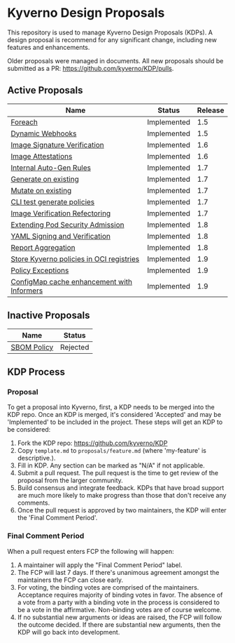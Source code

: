 # Kyverno Design Proposals

This repository is used to manage Kyverno Design Proposals (KDPs). A design proposal is recommend for any significant change, including new features and enhancements.

Older proposals were managed in documents. All new proposals should be submitted as a PR: https://github.com/kyverno/KDP/pulls.

## Active Proposals

| Name                                                                                                                                         | Status      | Release |
| -------------------------------------------------------------------------------------------------------------------------------------------- | ----------- | ------- |
| [Foreach](https://docs.google.com/document/d/1oZpbhjp6fJMO8KOdtNcaGWTt3DJMioHapQeVRxf8vms/edit)                                              | Implemented | 1.5     |
| [Dynamic Webhooks](https://docs.google.com/document/d/1Y7_7ow4DgCLyCFQcFVz1vHclghazAKZyolIfprtNURc/edit)                                     | Implemented | 1.5     |
| [Image Signature Verification](https://docs.google.com/document/d/1d2Qm47wjjoyGDT8v3_ijB1Q4mGYV5cncAQoQniiR414/edit#heading=h.s8qsd3dl8lqi)  | Implemented | 1.6     |
| [Image Attestations ](https://docs.google.com/document/d/1d2Qm47wjjoyGDT8v3_ijB1Q4mGYV5cncAQoQniiR414/edit#heading=h.s8qsd3dl8lqi)           | Implemented | 1.6     |
| [Internal Auto-Gen Rules](https://docs.google.com/document/d/1kEST03WoGC2mUIz-rGbZkhQxU2F6n_CbwAkzIlhRdns/edit#heading=h.k9m35w1krgjl)       | Implemented | 1.7     |
| [Generate on existing](https://docs.google.com/document/d/1KHf19cV5o8fWWC78OBl3H1-OETRuzHciEEBTfRFfMUU/edit)                                 | Implemented | 1.7     |
| [Mutate on existing](https://github.com/kyverno/KDP/pull/4)                                                                                  | Implemented | 1.7     |
| [CLI test generate policies ](https://github.com/kyverno/KDP/pull/6)                                                                         | Implemented | 1.7     |
| [Image Verification Refectoring](https://github.com/kyverno/KDP/blob/main/proposals/image_verify_enhancements.md)                            | Implemented | 1.7     |
| [Extending Pod Security Admission](/proposals/extend_pod_security_admission.md)                                                              | Implemented | 1.8     |
| [YAML Signing and Verification](/proposals/yaml_signing_and_verification.md)                                                                 | Implemented | 1.8     |
| [Report Aggregation](https://github.com/kyverno/KDP/pull/32)                                                                                 | Implemented | 1.8     |
| [Store Kyverno policies in OCI registries](https://docs.google.com/document/d/15cqD4HPecI5Uv2u1Yfg0JCgWDVi2HLwGZPvTX_48W2E/edit?usp=sharing) | Implemented | 1.9     |
| [Policy Exceptions](https://github.com/kyverno/KDP/pull/33)                                                                                  | Implemented | 1.9     |
| [ConfigMap cache enhancement with Informers](/proposals/cache_enhancements.md)                                                               | Implemented | 1.9     |

## Inactive Proposals

| Name                                                                                                | Status   |
| --------------------------------------------------------------------------------------------------- | -------- |
| [SBOM Policy](https://docs.google.com/document/d/1AoaSfJwo6XyAuFZCK4wc4bjiPajdCIEJ9lctS1a8A5Y/edit) | Rejected |

## KDP Process

### Proposal

To get a proposal into Kyverno, first, a KDP needs to be merged into the KDP repo. Once an KDP is merged, it's considered 'Accepted' and may be 'Implemented' to be included in the project. These steps will get an KDP to be considered:

1. Fork the KDP repo: <https://github.com/kyverno/KDP>
2. Copy `template.md` to `proposals/feature.md` (where 'my-feature' is descriptive.).
3. Fill in KDP. Any section can be marked as "N/A" if not applicable.
4. Submit a pull request. The pull request is the time to get review of the proposal from the larger community.
5. Build consensus and integrate feedback. KDPs that have broad support are much more likely to make progress than those that don't receive any comments.
6. Once the pull request is approved by two maintainers, the KDP will enter the 'Final Comment Period'.

### Final Comment Period

When a pull request enters FCP the following will happen:

1. A maintainer will apply the "Final Comment Period" label.
2. The FCP will last 7 days. If there's unanimous agreement amongst the maintainers the FCP can close early.
3. For voting, the binding votes are comprised of the maintainers. Acceptance requires majority of binding votes in favor. The absence of a vote from a party with a binding vote in the process is considered to be a vote in the affirmative. Non-binding votes are of course welcome.
4. If no substantial new arguments or ideas are raised, the FCP will follow the outcome decided. If there are substantial new arguments, then the KDP will go back into development.
